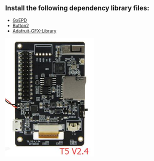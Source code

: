 
## Install the following dependency library files:
- [GxEPD](https://github.com/ZinggJM/GxEPD)
- [Button2](https://github.com/lewisxhe/Button2)
- [Adafruit-GFX-Library](https://github.com/adafruit/Adafruit-GFX-Library)

![](../image/T5V2.4.jpg)